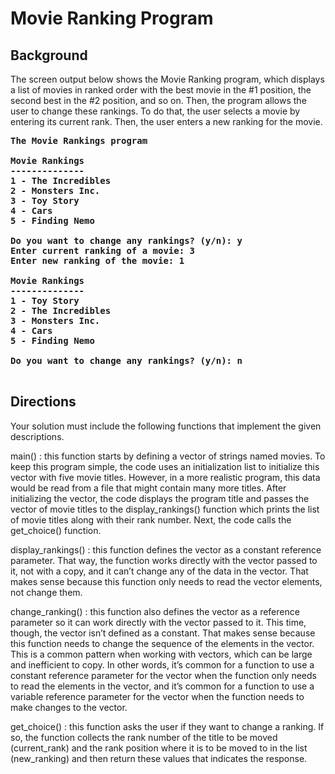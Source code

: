 # Movie Ranking Program

## Background
The screen output below shows the Movie Ranking program, which displays a list of movies in ranked order with the best movie in 
the #1 position, the second best in the #2 position, and so on. Then, the program allows the user to change these rankings. To do that, 
the user selects a movie by entering its current rank. Then, the user enters a new ranking for the movie.

<pre><b>The Movie Rankings program

Movie Rankings
--------------
1 - The Incredibles
2 - Monsters Inc.
3 - Toy Story
4 - Cars
5 - Finding Nemo

Do you want to change any rankings? (y/n): y
Enter current ranking of a movie: 3
Enter new ranking of the movie: 1

Movie Rankings
--------------
1 - Toy Story
2 - The Incredibles
3 - Monsters Inc.
4 - Cars
5 - Finding Nemo

Do you want to change any rankings? (y/n): n

</b></pre>

## Directions
Your solution must include the following functions that implement the given descriptions.

main() : this function starts by defining a vector of strings named movies. To keep this program simple, the code uses an initialization list to initialize this vector with five movie titles. However, in a more realistic program, this data would be read from a file that might contain many more titles. After initializing the vector, the code displays the program title and passes the vector of movie titles to the display_rankings() function which prints the list of movie titles along with their rank number. Next, the  code calls the get_choice() function.

display_rankings() : this function defines the vector as a constant reference parameter. That way, the function works directly with the vector passed to it, not with a copy, and it can’t change any of the data in the vector. That makes sense because this function only needs to read the vector elements, not change them.

change_ranking() : this function also defines the vector as a reference parameter so it can work directly with the vector passed to it. This time, though, the vector isn’t defined as a constant. That makes sense because this function needs to change the sequence of the elements in the vector. This is a common pattern when working with vectors, which can be large and inefficient to copy. In other words, it’s common for a function to use a constant reference parameter for the vector when the function only needs to read the elements in the vector, and it’s common for a function to use a variable reference parameter for the vector when the function needs to make changes to the vector.

get_choice() : this function asks the user if they want to change a ranking. If so, the function collects the rank number of the title to be moved (current_rank) and the rank position where it is to be moved to in the list (new_ranking) and then return these values that indicates the response.

